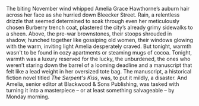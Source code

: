 The biting November wind whipped Amelia Grace Hawthorne’s auburn hair across her face as she hurried down Bleecker Street.  Rain, a relentless drizzle that seemed determined to soak through even her meticulously chosen Burberry trench coat, plastered the city’s already grimy sidewalks to a sheen.  Above, the pre-war brownstones, their stoops shrouded in shadow, hunched together like gossiping old women, their windows glowing with the warm, inviting light Amelia desperately craved.  But tonight, warmth wasn't to be found in cozy apartments or steaming mugs of cocoa. Tonight, warmth was a luxury reserved for the lucky, the unburdened, the ones who weren’t staring down the barrel of a looming deadline and a manuscript that felt like a lead weight in her oversized tote bag.  The manuscript, a historical fiction novel titled *The Serpent's Kiss*, was, to put it mildly, a disaster. And Amelia, senior editor at Blackwood & Sons Publishing, was tasked with turning it into a masterpiece – or at least something salvageable – by Monday morning.
